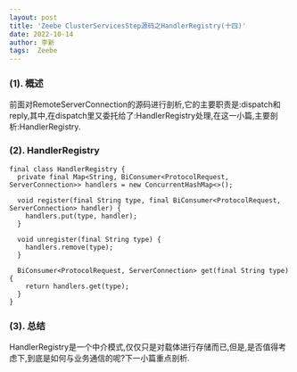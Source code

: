 ```yaml
---
layout: post
title: 'Zeebe ClusterServicesStep源码之HandlerRegistry(十四)' 
date: 2022-10-14
author: 李新
tags:  Zeebe
---
```


### (1). 概述
前面对RemoteServerConnection的源码进行剖析,它的主要职责是:dispatch和reply,其中,在dispatch里又委托给了:HandlerRegistry处理,在这一小篇,主要剖析:HandlerRegistry.  

### (2). HandlerRegistry
```
final class HandlerRegistry {
  private final Map<String, BiConsumer<ProtocolRequest, ServerConnection>> handlers = new ConcurrentHashMap<>();

  void register(final String type, final BiConsumer<ProtocolRequest, ServerConnection> handler) {
    handlers.put(type, handler);
  }

  void unregister(final String type) {
    handlers.remove(type);
  }

  BiConsumer<ProtocolRequest, ServerConnection> get(final String type) {
    return handlers.get(type);
  }
}
```
### (3). 总结
HandlerRegistry是一个中介模式,仅仅只是对载体进行存储而已,但是,是否值得考虑下,到底是如何与业务通信的呢?下一小篇重点剖析.